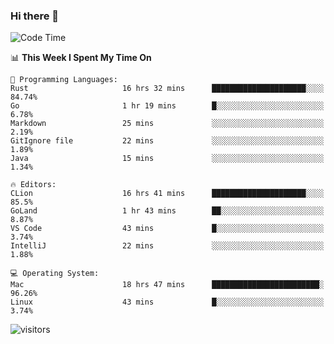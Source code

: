 ### Hi there 👋

<!--
**CrazyCollin/crazycollin** is a ✨ _special_ ✨ repository because its `README.md` (this file) appears on your GitHub profile.

Here are some ideas to get you started:

- 🔭 I’m currently working on ...
- 🌱 I’m currently learning ...
- 👯 I’m looking to collaborate on ...
- 🤔 I’m looking for help with ...
- 💬 Ask me about ...
- 📫 How to reach me: ...
- 😄 Pronouns: ...
- ⚡ Fun fact: ...
-->

<!--START_SECTION:waka-->
![Code Time](http://img.shields.io/badge/Code%20Time-33%20hrs%2030%20mins-blue)

📊 **This Week I Spent My Time On** 

```text
💬 Programming Languages: 
Rust                     16 hrs 32 mins      █████████████████████░░░░   84.74% 
Go                       1 hr 19 mins        █░░░░░░░░░░░░░░░░░░░░░░░░   6.78% 
Markdown                 25 mins             ░░░░░░░░░░░░░░░░░░░░░░░░░   2.19% 
GitIgnore file           22 mins             ░░░░░░░░░░░░░░░░░░░░░░░░░   1.89% 
Java                     15 mins             ░░░░░░░░░░░░░░░░░░░░░░░░░   1.34%

🔥 Editors: 
CLion                    16 hrs 41 mins      █████████████████████░░░░   85.5% 
GoLand                   1 hr 43 mins        ██░░░░░░░░░░░░░░░░░░░░░░░   8.87% 
VS Code                  43 mins             █░░░░░░░░░░░░░░░░░░░░░░░░   3.74% 
IntelliJ                 22 mins             ░░░░░░░░░░░░░░░░░░░░░░░░░   1.88%

💻 Operating System: 
Mac                      18 hrs 47 mins      ████████████████████████░   96.26% 
Linux                    43 mins             █░░░░░░░░░░░░░░░░░░░░░░░░   3.74%

```


<!--END_SECTION:waka-->


![visitors](https://visitor-badge.glitch.me/badge?page_id=crazycollin.crazycollin&left_color=green&right_color=red)
